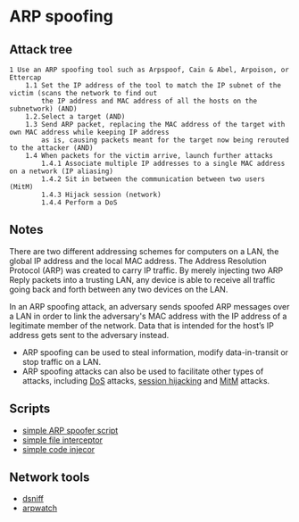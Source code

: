 # ARP spoofing

## Attack tree

```text
1 Use an ARP spoofing tool such as Arpspoof, Cain & Abel, Arpoison, or Ettercap
    1.1 Set the IP address of the tool to match the IP subnet of the victim (scans the network to find out 
        the IP address and MAC address of all the hosts on the subnetwork) (AND)
    1.2.Select a target (AND)
    1.3 Send ARP packet, replacing the MAC address of the target with own MAC address while keeping IP address 
        as is, causing packets meant for the target now being rerouted to the attacker (AND)
    1.4 When packets for the victim arrive, launch further attacks
        1.4.1 Associate multiple IP addresses to a single MAC address on a network (IP aliasing)
        1.4.2 Sit in between the communication between two users (MitM)
        1.4.3 Hijack session (network)
        1.4.4 Perform a DoS
```

## Notes

There are two different addressing schemes for computers on a LAN, the global IP address and the local MAC address. The Address Resolution Protocol (ARP) was created to carry IP traffic. By merely injecting two ARP Reply packets into a trusting LAN, any device is able to receive all traffic going back and forth between any two devices on the LAN. 

In an ARP spoofing attack, an adversary sends spoofed ARP messages over a LAN in order to link the adversary's MAC address with the IP address of a legitimate member of the network. Data that is intended for the host’s IP address gets sent to the adversary instead.
* ARP spoofing can be used to steal information, modify data-in-transit or stop traffic on a LAN.
* ARP spoofing attacks can also be used to facilitate other types of attacks, including [DoS](../tcp-ip/DoS.md) attacks, [session hijacking](../tcp-ip/Hijack-network-session.md) and [MitM](../box/MitM.md) attacks.

## Scripts
* [simple ARP spoofer script](https://github.com/tymyrddin/ymrir/tree/master/arp_spoofer)
* [simple file interceptor](https://github.com/tymyrddin/ymrir/tree/master/file_interceptor)
* [simple code injecor](https://github.com/tymyrddin/ymrir/tree/master/code_injector)

## Network tools
* [dsniff](https://www.monkey.org/~dugsong/dsniff/)
* [arpwatch](https://ee.lbl.gov/)


